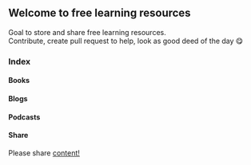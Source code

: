 ## Welcome to free learning resources

Goal to store and share free learning resources. \
Contribute, create pull request to help, look as good deed of the day :yum:

### Index

#### Books
#### Blogs
#### Podcasts

#### Share 
Please share [content!](https://doubleclickonline.github.io/learning-resources/)

